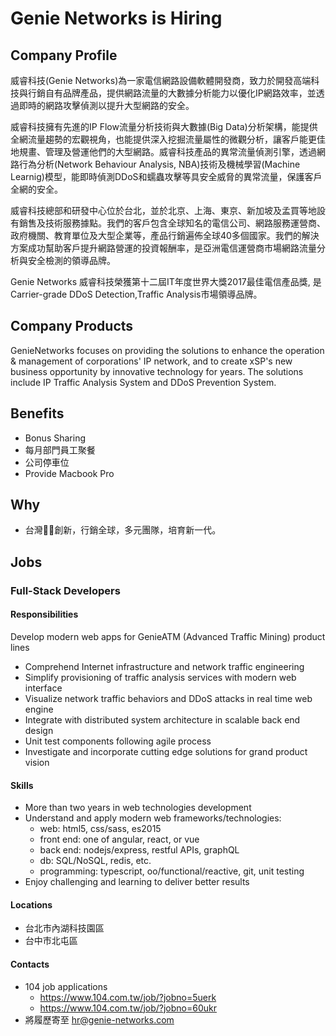 # Genie Networks is Hiring

## Company Profile
威睿科技(Genie Networks)為一家電信網路設備軟體開發商，致力於開發高端科技與行銷自有品牌產品，提供網路流量的大數據分析能力以優化IP網路效率，並透過即時的網路攻擊偵測以提升大型網路的安全。 

威睿科技擁有先進的IP Flow流量分析技術與大數據(Big Data)分析架構，能提供全網流量趨勢的宏觀視角，也能提供深入挖掘流量屬性的微觀分析，讓客戶能更佳地規畫、管理及營運他們的大型網路。威睿科技產品的異常流量偵測引擎，透過網路行為分析(Network Behaviour Analysis, NBA)技術及機械學習(Machine Learnig)模型，能即時偵測DDoS和蠕蟲攻擊等具安全威脅的異常流量，保護客戶全網的安全。 

威睿科技總部和研發中心位於台北，並於北京、上海、東京、新加坡及孟買等地設有銷售及技術服務據點。我們的客戶包含全球知名的電信公司、網路服務運營商、政府機關、教育單位及大型企業等，產品行銷遍佈全球40多個國家。我們的解決方案成功幫助客戶提升網路營運的投資報酬率，是亞洲電信運營商市場網路流量分析與安全檢測的領導品牌。 

Genie Networks 威睿科技榮獲第十二屆IT年度世界大獎2017最佳電信產品獎, 是Carrier-grade DDoS Detection,Traffic Analysis市場領導品牌。

## Company Products
GenieNetworks focuses on providing the solutions to enhance the operation & management of corporations' IP network, and to create xSP's new business opportunity by innovative technology for years. The solutions include IP Traffic Analysis System and DDoS Prevention System.

## Benefits
* Bonus Sharing
* 每月部門員工聚餐
* 公司停車位
* Provide Macbook Pro

## Why
* 台灣創新，行銷全球，多元團隊，培育新一代。

## Jobs
### Full-Stack Developers
#### Responsibilities
Develop modern web apps for GenieATM (Advanced Traffic Mining) product lines 
* Comprehend Internet infrastructure and network traffic engineering 
* Simplify provisioning of traffic analysis services with modern web interface 
* Visualize network traffic behaviors and DDoS attacks in real time web engine 
* Integrate with distributed system architecture in scalable back end design 
* Unit test components following agile process 
* Investigate and incorporate cutting edge solutions for grand product vision

#### Skills
* More than two years in web technologies development 
* Understand and apply modern web frameworks/technologies: 
  * web: html5, css/sass, es2015 
  * front end: one of angular, react, or vue
  * back end: nodejs/express, restful APIs, graphQL 
  * db: SQL/NoSQL, redis, etc. 
  * programming: typescript, oo/functional/reactive, git, unit testing 
* Enjoy challenging and learning to deliver better results

#### Locations
* 台北市內湖科技園區
* 台中市北屯區

#### Contacts
* 104 job applications
  * https://www.104.com.tw/job/?jobno=5uerk
  * https://www.104.com.tw/job/?jobno=60ukr
* 將履歷寄至 hr@genie-networks.com